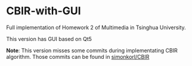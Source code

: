 # CBIR-with-GUI

Full implementation of Homework 2 of Multimedia in Tsinghua University.

This version has GUI based on Qt5

**Note**: This version misses some commits during implementating CBIR algorithm. Those commits can be found in [simonkorl/CBIR](https://github.com/simonkorl/CBIR)
